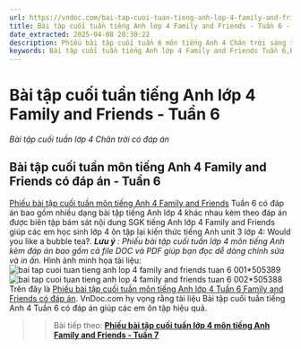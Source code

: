 ```yaml
---
url: https://vndoc.com/bai-tap-cuoi-tuan-tieng-anh-lop-4-family-and-friends-tuan-6-305915
title: Bài tập cuối tuần tiếng Anh lớp 4 Family and Friends - Tuần 6 - Bài tập cuối tuần lớp 4 Chân trời có đáp án - VnDoc.com
date_extracted: 2025-04-08 20:30:22
description: Phiếu bài tập cuối tuần 6 môn tiếng Anh 4 Chân trời sáng tạo - Family and Friends có đáp án bao gồm nhiều dạng bài tập tiếng Anh khác nhau giúp các em ôn tập hiệu quả.
keywords: Bài tập cuối tuần tiếng Anh lớp 4 Family and Friends Tuần 6,Bài tập cuối tuần 6 lớp 4 môn tiếng anh,bài tập cuối tuần 6 tiếng anh 4 family and friends,bài tập cuối tuần 6 môn tiếng anh 4 family and friends,bài tập cuối tuần 6 môn tiếng anh lớp 4 family and friends,bài tập cuối tuần 6 môn tiếng anh 4 chân trời sáng tạo,bài tập cuối tuần 6 môn tiếng anh lớp 4 chân trời sáng tạo,bài tập cuối tuần 6 tiếng anh lớp 4 family and friends
---
```


# Bài tập cuối tuần tiếng Anh lớp 4 Family and Friends - Tuần 6
 _Bài tập cuối tuần lớp 4 Chân trời có đáp án_
## Bài tập cuối tuần môn tiếng Anh 4 Family and Friends có đáp án - Tuần 6
[Phiếu bài tập cuối tuần môn tiếng Anh 4 Family and Friends](<https://vndoc.com/bai-tap-cuoi-tuan-tieng-anh-lop-4-family-and-friends>) Tuần 6 có đáp án bao gồm nhiều dạng bài tập tiếng Anh lớp 4 khác nhau kèm theo đáp án được biên tập bám sát nội dung SGK tiếng Anh lớp 4 Family and Friends giúp các em học sinh lớp 4 ôn tập lại kiến thức tiếng Anh unit 3 lớp 4: Would you like a bubble tea?.
_**Lưu ý** : Phiếu bài tập cuối tuần lớp 4 môn tiếng Anh kèm đáp án bao gồm cả file DOC và PDF giúp bạn đọc dễ dàng chỉnh sửa và in ấn._
Hình ảnh minh họa tài liệu:
![bai tap cuoi tuan tieng anh lop 4 family and friends tuan 6 001*505389](https://i.vdoc.vn/data/image/2023/10/02/bai-tap-cuoi-tuan-tieng-anh-lop-4-family-and-friends-tuan-6-001.png)![bai tap cuoi tuan tieng anh lop 4 family and friends tuan 6 002*505388](https://i.vdoc.vn/data/image/2023/10/02/bai-tap-cuoi-tuan-tieng-anh-lop-4-family-and-friends-tuan-6-002.png)
Trên đây là [Phiếu bài tập cuối tuần môn tiếng Anh lớp 4 Tuần 6 Family and Friends có đáp án](<https://vndoc.com/bai-tap-cuoi-tuan-tieng-anh-lop-4-family-and-friends-tuan-6-305915>). VnDoc.com hy vọng rằng tài liệu Bài tập cuối tuần tiếng Anh 4 Tuần 6 có đáp án giúp các em ôn tập hiệu quả.
>> Bài tiếp theo: [**Phiếu bài tập cuối tuần lớp 4 môn tiếng Anh Family and Friends - Tuần 7**](<https://vndoc.com/bai-tap-cuoi-tuan-tieng-anh-lop-4-family-and-friends-tuan-7-305917>)
